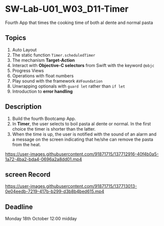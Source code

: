 # SW-Lab-U01_W03_D11-Timer
Fourth App that times the cooking time of both al dente and normal pasta 

## Topics
1. Auto Layout
2. The static function `Timer.scheduledTimer`
3. The mechanism **Target-Action**
4. Interact with **Objective-C selectors** from Swift with the keyword `@objc`
5. Progress Views
6. Operations with float numbers
7. Play sound with the framework `AVFoundation`
8. Unwrapping optionals with `guard let` rather than `if let`
9. Introduction to **error handling**


## Description
1. Build the fourth Bootcamp App. 
2. In **Timer**, the user selects to boil pasta al dente or normal. In the first choice the timer is shorter than the latter.
3. When the time is up, the user is notified with the sound of an alarm and a message on the screen indicating that he/she can remove the pasta from the heat.



https://user-images.githubusercontent.com/91871715/137712916-40f4b0a5-1a72-4ba2-bda4-0696a2a8dd01.mp4


## screen Record 

https://user-images.githubusercontent.com/91871715/137713013-0e04eedb-7219-417b-b299-d3b8b4bed615.mp4



## Deadline 
Monday 18th October 12:00 midday
